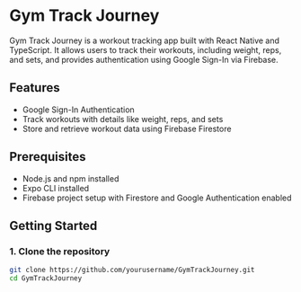 # Gym Track Journey

Gym Track Journey is a workout tracking app built with React Native and TypeScript. It allows users to track their workouts, including weight, reps, and sets, and provides authentication using Google Sign-In via Firebase.

## Features

- Google Sign-In Authentication
- Track workouts with details like weight, reps, and sets
- Store and retrieve workout data using Firebase Firestore

## Prerequisites

- Node.js and npm installed
- Expo CLI installed
- Firebase project setup with Firestore and Google Authentication enabled

## Getting Started

### 1. Clone the repository

```bash
git clone https://github.com/yourusername/GymTrackJourney.git
cd GymTrackJourney
